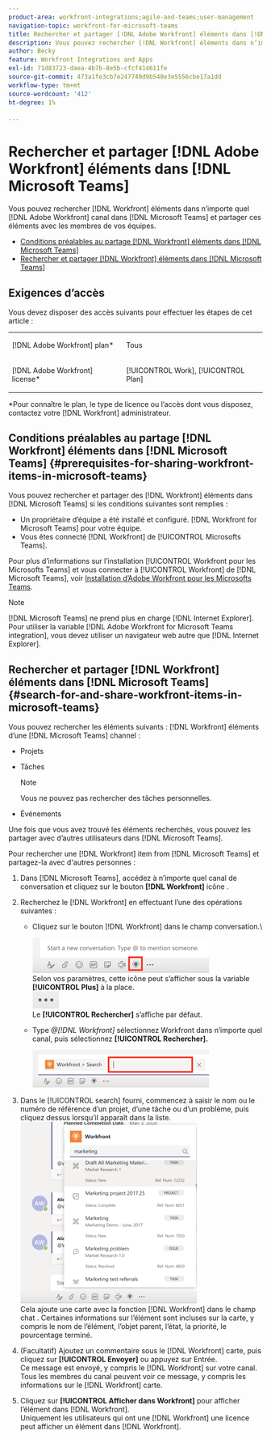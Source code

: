 ```yaml
---
product-area: workfront-integrations;agile-and-teams;user-management
navigation-topic: workfront-for-microsoft-teams
title: Rechercher et partager [!DNL Adobe Workfront] éléments dans [!DNL Microsoft Teams]
description: Vous pouvez rechercher [!DNL Workfront] éléments dans n’importe quel [!DNL Adobe WorkfrontWorkfront] canal dans [!DNL Microsoft Teams] et partager ces éléments avec les membres de vos équipes.
author: Becky
feature: Workfront Integrations and Apps
exl-id: 71d83723-daea-4b7b-8e5b-cfcf414611fe
source-git-commit: 473a1fe3cb7e247749d9b540e3e5556cbe17a1dd
workflow-type: tm+mt
source-wordcount: '412'
ht-degree: 1%

---
```


# Rechercher et partager [!DNL Adobe Workfront] éléments dans [!DNL Microsoft Teams]

Vous pouvez rechercher [!DNL Workfront] éléments dans n’importe quel [!DNL Adobe Workfront] canal dans [!DNL Microsoft Teams] et partager ces éléments avec les membres de vos équipes.

* [Conditions préalables au partage [!DNL Workfront] éléments dans [!DNL Microsoft Teams]](#prerequisites-for-sharing-workfront-items-in-microsoft-teams-prerequisites-for-sharing-workfront-items-in-microsoft-teams)
* [Rechercher et partager [!DNL Workfront] éléments dans [!DNL Microsoft Teams]](#search-for-and-share-adobe-workfront-items-in-microsoft-teams)

## Exigences d’accès

Vous devez disposer des accès suivants pour effectuer les étapes de cet article :

<table style="table-layout:auto"> 
 <col> 
 <col> 
 <tbody> 
  <tr> 
   <td role="rowheader">[!DNL Adobe Workfront] plan*</td> 
   <td> <p>Tous</p> </td> 
  </tr> 
  <tr> 
   <td role="rowheader">[!DNL Adobe Workfront] license*</td> 
   <td> <p>[!UICONTROL Work], [!UICONTROL Plan]</p> </td> 
  </tr> 
 </tbody> 
</table>

&#42;Pour connaître le plan, le type de licence ou l’accès dont vous disposez, contactez votre [!DNL Workfront] administrateur.

## Conditions préalables au partage [!DNL Workfront] éléments dans [!DNL Microsoft Teams] {#prerequisites-for-sharing-workfront-items-in-microsoft-teams}

Vous pouvez rechercher et partager des [!DNL Workfront] éléments dans [!DNL Microsoft Teams] si les conditions suivantes sont remplies :

* Un propriétaire d’équipe a été installé et configuré. [!DNL Workfront for Microsoft Teams] pour votre équipe.
* Vous êtes connecté [!DNL Workfront] de [!UICONTROL Microsofts Teams].

Pour plus d’informations sur l’installation [!UICONTROL Workfront pour les Microsofts Teams] et vous connecter à [!UICONTROL Workfront] de [!DNL Microsoft Teams], voir [Installation d’Adobe Workfront pour les Microsofts Teams](../../workfront-integrations-and-apps/using-workfront-with-microsoft-teams/install-workfront-ms-teams.md).

>[!NOTE]
>
>[!DNL Microsoft Teams] ne prend plus en charge [!DNL Internet Explorer]. Pour utiliser la variable [!DNL Adobe Workfront for Microsoft Teams integration], vous devez utiliser un navigateur web autre que [!DNL Internet Explorer].


## Rechercher et partager [!DNL Workfront] éléments dans [!DNL Microsoft Teams] {#search-for-and-share-workfront-items-in-microsoft-teams}

Vous pouvez rechercher les éléments suivants : [!DNL Workfront] éléments d’une [!DNL Microsoft Teams] channel :

* Projets
* Tâches

   >[!NOTE]
   >
   >Vous ne pouvez pas rechercher des tâches personnelles.

* Événements

Une fois que vous avez trouvé les éléments recherchés, vous pouvez les partager avec d’autres utilisateurs dans [!DNL Microsoft Teams].

Pour rechercher une [!DNL Workfront] item from [!DNL Microsoft Teams] et partagez-la avec d&#39;autres personnes :

1. Dans [!DNL Microsoft Teams], accédez à n’importe quel canal de conversation et cliquez sur le bouton **[!DNL Workfront]** icône .
1. Recherchez le [!DNL Workfront] en effectuant l’une des opérations suivantes :

   * Cliquez sur le bouton [!DNL Workfront] dans le champ conversation.\

      ![ms_équipes_workfront_pinned_icon_highlight.png](assets/ms-teams-workfront-pinned-icon-highlight-350x69.png)\
      Selon vos paramètres, cette icône peut s’afficher sous la variable **[!UICONTROL Plus]** à la place.\
      ![more_icon.png](assets/more-icon-52x34.png)\
      Le **[!UICONTROL Rechercher]** s’affiche par défaut.

   * Type *@[!DNL Workfront]* sélectionnez Workfront dans n’importe quel canal, puis sélectionnez **[!UICONTROL Rechercher].**

      ![ms_équipes_search_from_command.png](assets/ms-teams-search-from-command-350x74.png)

1. Dans le [!UICONTROL search] fourni, commencez à saisir le nom ou le numéro de référence d’un projet, d’une tâche ou d’un problème, puis cliquez dessus lorsqu’il apparaît dans la liste.\
   ![ms_équipes_search_for_items.png](assets/ms-teams-searching-for-items-350x359.png)\
   Cela ajoute une carte avec la fonction [!DNL Workfront] dans le champ chat . Certaines informations sur l’élément sont incluses sur la carte, y compris le nom de l’élément, l’objet parent, l’état, la priorité, le pourcentage terminé.

1. (Facultatif) Ajoutez un commentaire sous le [!DNL Workfront] carte, puis cliquez sur **[!UICONTROL Envoyer]** ou appuyez sur Entrée.\
   Ce message est envoyé, y compris le [!DNL Workfront] sur votre canal.\
   Tous les membres du canal peuvent voir ce message, y compris les informations sur le [!DNL Workfront] carte.

1. Cliquez sur **[!UICONTROL Afficher dans Workfront]** pour afficher l’élément dans [!DNL Workfront].\
   Uniquement les utilisateurs qui ont une [!DNL Workfront] une licence peut afficher un élément dans [!DNL Workfront].
